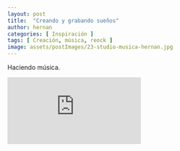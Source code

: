 ```yaml
---
layout: post
title:  "Creando y grabando sueños"
author: hernan
categories: [ Inspiración ]
tags: [ Creación, música, reock ]
image: assets/postImages/23-studio-musica-hernan.jpg
---
```


Haciendo música.

<iframe src="https://www.youtube.com/embed/WsQB9WnFp7Q" frameborder="0" allowfullscreen alt="Grabando Siempre en mí"></iframe>

